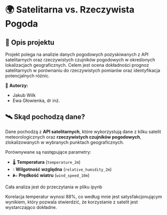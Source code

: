 # 🌍 Satelitarna vs. Rzeczywista Pogoda  

## 📖 Opis projektu  

Projekt polega na analizie danych pogodowych pozyskiwanych z API satelitarnych oraz rzeczywistych czujników pogodowych w określonych lokalizacjach geograficznych. Celem jest ocena dokładności prognoz satelitarnych w porównaniu do rzeczywistych pomiarów oraz identyfikacja potencjalnych różnic.  

🔬 **Autorzy:**  
- Jakub Wilk  
- Ewa Głowienka, dr inż.  

## 🛰️ Skąd pochodzą dane?  

Dane pochodzą z **API satelitarnych**, które wykorzystują dane z kilku satelit meteorologicznych oraz **rzeczywistych czujników pogodowych**, zlokalizowanych w wybranych punktach geograficznych.  

Porównywane są następujące parametry:  
- 🌡️ **Temperatura** (`temperature_2m`)  
- 💧 **Wilgotność względna** (`relative_humidity_2m`)  
- 🌬️ **Prędkość wiatru** (`wind_speed_10m`)  

Cała analiza jest do przeczytania w pliku ipynb


Korelacja temperatur wynosi 88%, co według mnie jest satysfakcjonującym wynikiem, który pozwala stwierdzić, że korzystanie z satelit jest wystarczająco dokładne.







